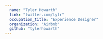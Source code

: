 ```yaml
---
  name: "Tyler Howarth"
  link: "twitter.com/tylr"
  occupation_title: "Experience Designer"
  organization: "Airbnb"
  github: "tylerhowarth"
---
```

